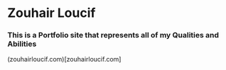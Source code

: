 # Zouhair Loucif

### This is a Portfolio site that represents all of my Qualities and Abilities

(zouhairloucif.com)[zouhairloucif.com]